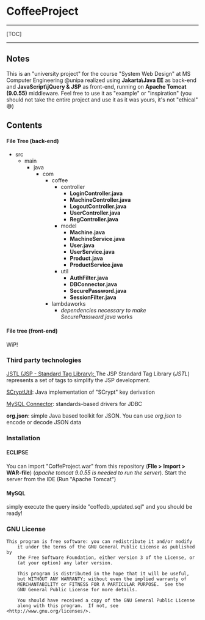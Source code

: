 # CoffeeProject

------

[TOC]

-------

## Notes

This is an "university project" for the course "System Web Design" at MS Computer Engineering @unipa realized using **Jakarta\Java EE** as back-end and **JavaScript\jQuery & JSP** as front-end, running on **Apache Tomcat (9.0.55)** middleware. Feel free to use it as "example" or "inspiration" (you should not take the entire project and use it as it was yours, it's not "ethical" 😅)

## Contents

#### File Tree (back-end)

- src
  - main
    - java
      - com
        - coffee
          - controller
            - **LoginController.java**
            - **MachineController.java**
            - **LogoutController.java**
            - **UserController.java**
            - **RegController.java**
          - model
            - **Machine.java**
            - **MachineService.java**
            - **User.java**
            - **UserService.java**
            - **Product.java**
            - **ProductService.java**
          - util
            - **AuthFilter.java**
            - **DBConnector.java**
            - **SecurePassword.java**
            - **SessionFilter.java**
        - lambdaworks
          - *dependencies necessary to make SecurePassword.java* works

#### File tree (front-end)

WiP!

### Third party technologies 

<a href="https://tomcat.apache.org/taglibs/standard/JSTL">JSTL (JSP - Standard Tag Library): </a> The JSP Standard Tag Library (*JSTL*) represents a set of tags to simplify the JSP development. 

<a href="https://github.com/wg/scrypt">SCryptUtil</a>: Java implementation of "SCrypt" key derivation

<a href="https://www.mysql.com/products/connector/">MySQL Connector</a>: standards-based drivers for JDBC

**org.json**: simple Java based toolkit for JSON. You can use *org*.*json* to encode or decode JSON data

### Installation

#### ECLIPSE

You can import "CoffeProject.war" from this repository (**FIle > Import > WAR-file**) (*apache tomcat 9.0.55 is needed to run the server*). Start the server from the IDE (Run "Apache Tomcat") 

#### MySQL 

simply execute the query inside "coffedb_updated.sql" and you should be ready!

### GNU License 

```
This program is free software: you can redistribute it and/or modify
    it under the terms of the GNU General Public License as published by
    the Free Software Foundation, either version 3 of the License, or
    (at your option) any later version.

    This program is distributed in the hope that it will be useful,
    but WITHOUT ANY WARRANTY; without even the implied warranty of
    MERCHANTABILITY or FITNESS FOR A PARTICULAR PURPOSE.  See the
    GNU General Public License for more details.

    You should have received a copy of the GNU General Public License
    along with this program.  If not, see <http://www.gnu.org/licenses/>.
```
